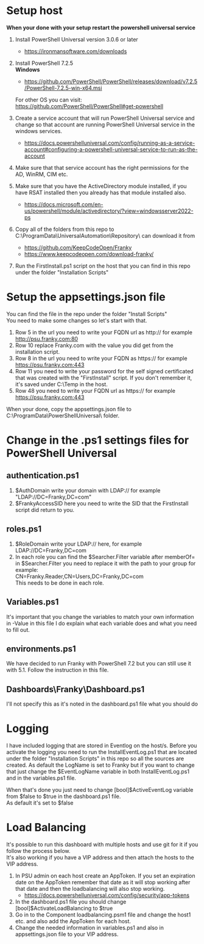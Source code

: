  # Setup host
 **When your done with your setup restart the powershell universal service**  
   
1. Install PowerShell Universal version 3.0.6 or later
    - https://ironmansoftware.com/downloads
2. Install PowerShell 7.2.5  
    **Windows**  
    - https://github.com/PowerShell/PowerShell/releases/download/v7.2.5/PowerShell-7.2.5-win-x64.msi
      
    For other OS you can visit: https://github.com/PowerShell/PowerShell#get-powershell
3. Create a service account that will run PowerShell Universal service and change so that account are running PowerShell Universal service in the windows services.
    - https://docs.powershelluniversal.com/config/running-as-a-service-account#configuring-a-powershell-universal-service-to-run-as-the-account
4. Make sure that that service account has the right permissions for the AD, WinRM, CIM etc.
5. Make sure that you have the ActiveDirectory module installed, if you have RSAT installed then you already has that module installed also.
    - https://docs.microsoft.com/en-us/powershell/module/activedirectory/?view=windowsserver2022-ps
6. Copy all of the folders from this repo to C:\ProgramData\UniversalAutomation\Repository\ can download it from
    - https://github.com/KeepCodeOpen/Franky
    - https://www.keepcodeopen.com/download-franky/
7. Run the FirstInstall.ps1 script on the host that you can find in this repo under the folder "Installation Scripts"

# Setup the appsettings.json file
You can find the file in the repo under the folder "Install Scripts"  
You need to make some changes so let's start with that.
1. Row 5 in the url you need to write your FQDN url as http:// for example http://psu.franky.com:80
2. Row 10 replace Franky.com with the value you did get from the installation script.
3. Row 8 in the url you need to write your FQDN as https:// for example https://psu.franky.com:443
4. Row 11 you need to write your password for the self signed certificated that was created with the "FirstInstall" script. If you don't remember it, it's saved under C:\Temp in the host.
5. Row 48 you need to write your FQDN url as https:// for example https://psu.franky.com:443  
  
When your done, copy the appsettings.json file to C:\ProgramData\PowerShellUniversal\ folder.

# Change in the .ps1 settings files for PowerShell Universal
## authentication.ps1
1. $AuthDomain write your domain with LDAP:// for example "LDAP://DC=Franky,DC=com"
2. $FrankyAccessSID here you need to write the SID that the FirstInstall script did return to you.

## roles.ps1
1. $RoleDomain write your LDAP:// here, for example LDAP://DC=Franky,DC=com
2. In each role you can find the $Searcher.Filter variable after memberOf= in $Searcher.Filter you need to replace it with the path to your group for example:  
CN=Franky.Reader,CN=Users,DC=Franky,DC=com  
This needs to be done in each role.

## Variables.ps1
It's important that you change the variables to match your own information in -Value in this file I do explain what each variable does and what you need to fill out.

## environments.ps1
We have decided to run Franky with PowerShell 7.2 but you can still use it with 5.1. Follow the instruction in this file.

## Dashboards\Franky\Dashboard.ps1
I'll not specify this as it's noted in the dashboard.ps1 file what you should do

# Logging
I have included logging that are stored in Eventlog on the host/s.
Before you activate the logging you need to run the InstallEventLog.ps1 that are located under the folder "Installation Scripts" in this repo so all the sources are created.
As default the LogName is set to Franky but if you want to change that just change the $EventLogName variable in both InstallEventLog.ps1 and in the variables.ps1 file.  
  
When that's done you just need to change [bool]$ActiveEventLog variable from $false to $true in the dashboard.ps1 file.  
As default it's set to $false

# Load Balancing
It's possible to run this dashboard with multiple hosts and use git for it if you follow the process below.  
It's also working if you have a VIP address and then attach the hosts to the VIP address.  
  
1. In PSU admin on each host create an AppToken. If you set an expiration date on the AppToken remember that date as it will stop working after that date and then the loadbalancing will also stop working.
    - https://docs.powershelluniversal.com/config/security/app-tokens
2. In the dashboard.ps1 file you should change [bool]$ActivateLoadBalancing to $true
3. Go in to the Component loadbalancing.psm1 file and change the host1 etc. and also add the AppToken for each host.
4. Change the needed information in variables.ps1 and also in appsettings.json file to your VIP address.  